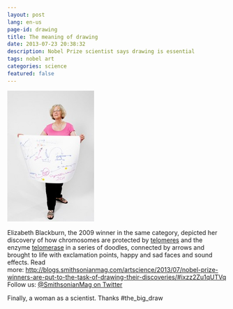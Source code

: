 ```yaml
---
layout: post
lang: en-us
page-id: drawing
title: The meaning of drawing
date: 2013-07-23 20:38:32
description: Nobel Prize scientist says drawing is essential
tags: nobel art
categories: science
featured: false
---
```


![Sketches-of-Science-Nobel-Museum](/assets/img/blog/Elizabeth-Blackburn-Sketches-of-Science-Nobel-Museum-Volker-Steger-199x300.jpg)

Elizabeth Blackburn, the 2009 winner in the same category, depicted her discovery of how chromosomes are protected by&nbsp;<a href="http://en.wikipedia.org/wiki/Telomere" target="_blank" rel="noopener">telomeres</a>&nbsp;and the enzyme&nbsp;<a href="http://en.wikipedia.org/wiki/Telomerase" target="_blank" rel="noopener">telomerase</a>&nbsp;in a series of doodles, connected by arrows and brought to life with exclamation points, happy and sad faces and sound effects.
Read more:&nbsp;<a href="http://blogs.smithsonianmag.com/artscience/2013/07/nobel-prize-winners-are-put-to-the-task-of-drawing-their-discoveries/#ixzz2Zu1qUTVq">http://blogs.smithsonianmag.com/artscience/2013/07/nobel-prize-winners-are-put-to-the-task-of-drawing-their-discoveries/#ixzz2Zu1qUTVq</a>
Follow us:&nbsp;<a href="http://ec.tynt.com/b/rw?id=cd5NqsI_0r3Qffab7jrHtB&amp;u=SmithsonianMag" target="_blank" rel="noopener">@SmithsonianMag on Twitter</a>

Finally, a woman as a scientist. Thanks #the_big_draw
